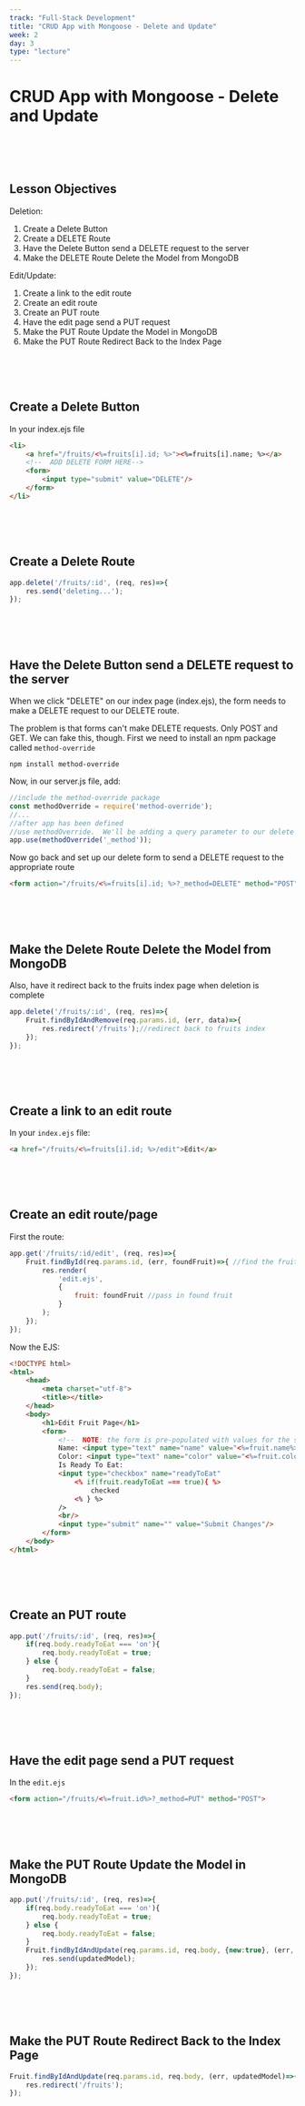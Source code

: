 ```yaml
---
track: "Full-Stack Development"
title: "CRUD App with Mongoose - Delete and Update"
week: 2
day: 3
type: "lecture"
---
```

# CRUD App with Mongoose - Delete and Update

<br>
<br>
<br>

## Lesson Objectives

Deletion:

1. Create a Delete Button
1. Create a DELETE Route
1. Have the Delete Button send a DELETE request to the server
1. Make the DELETE Route Delete the Model from MongoDB

Edit/Update:

1. Create a link to the edit route
1. Create an edit route
1. Create an PUT route
1. Have the edit page send a PUT request
1. Make the PUT Route Update the Model in MongoDB
1. Make the PUT Route Redirect Back to the Index Page

<br>
<br>
<br>


## Create a Delete Button

In your index.ejs file

```html
<li>
    <a href="/fruits/<%=fruits[i].id; %>"><%=fruits[i].name; %></a>
    <!--  ADD DELETE FORM HERE-->
    <form>
        <input type="submit" value="DELETE"/>
    </form>
</li>
```

<br>
<br>
<br>


## Create a Delete Route

```javascript
app.delete('/fruits/:id', (req, res)=>{
    res.send('deleting...');
});
```

<br>
<br>
<br>


## Have the Delete Button send a DELETE request to the server

When we click "DELETE" on our index page (index.ejs), the form needs to make a DELETE request to our DELETE route.

The problem is that forms can't make DELETE requests.  Only POST and GET.  We can fake this, though.  First we need to install an npm package called `method-override`

```
npm install method-override
```

Now, in our server.js file, add:

```javascript
//include the method-override package
const methodOverride = require('method-override');
//...
//after app has been defined
//use methodOverride.  We'll be adding a query parameter to our delete form named _method
app.use(methodOverride('_method'));
```

Now go back and set up our delete form to send a DELETE request to the appropriate route

```html
<form action="/fruits/<%=fruits[i].id; %>?_method=DELETE" method="POST">
```

<br>
<br>
<br>



## Make the Delete Route Delete the Model from MongoDB

Also, have it redirect back to the fruits index page when deletion is complete

```javascript
app.delete('/fruits/:id', (req, res)=>{
    Fruit.findByIdAndRemove(req.params.id, (err, data)=>{
        res.redirect('/fruits');//redirect back to fruits index
    });
});
```

<br>
<br>
<br>


## Create a link to an edit route

In your `index.ejs` file:

```html
<a href="/fruits/<%=fruits[i].id; %>/edit">Edit</a>
```

<br>
<br>
<br>


## Create an edit route/page

First the route:

```javascript
app.get('/fruits/:id/edit', (req, res)=>{
    Fruit.findById(req.params.id, (err, foundFruit)=>{ //find the fruit
        res.render(
    		'edit.ejs',
    		{
    			fruit: foundFruit //pass in found fruit
    		}
    	);
    });
});
```

Now the EJS:

```html
<!DOCTYPE html>
<html>
    <head>
        <meta charset="utf-8">
        <title></title>
    </head>
    <body>
        <h1>Edit Fruit Page</h1>
        <form>
            <!--  NOTE: the form is pre-populated with values for the server-->
            Name: <input type="text" name="name" value="<%=fruit.name%>"/><br/>
            Color: <input type="text" name="color" value="<%=fruit.color%>"/><br/>
            Is Ready To Eat:
            <input type="checkbox" name="readyToEat"
                <% if(fruit.readyToEat === true){ %>
                    checked
                <% } %>
            />
            <br/>
            <input type="submit" name="" value="Submit Changes"/>
        </form>
    </body>
</html>
```

<br>
<br>
<br>


## Create an PUT route

```javascript
app.put('/fruits/:id', (req, res)=>{
    if(req.body.readyToEat === 'on'){
        req.body.readyToEat = true;
    } else {
        req.body.readyToEat = false;
    }
    res.send(req.body);
});
```

<br>
<br>
<br>


## Have the edit page send a PUT request

In the `edit.ejs`

```html
<form action="/fruits/<%=fruit.id%>?_method=PUT" method="POST">
```

<br>
<br>
<br>


## Make the PUT Route Update the Model in MongoDB

```javascript
app.put('/fruits/:id', (req, res)=>{
    if(req.body.readyToEat === 'on'){
        req.body.readyToEat = true;
    } else {
        req.body.readyToEat = false;
    }
    Fruit.findByIdAndUpdate(req.params.id, req.body, {new:true}, (err, updatedModel)=>{
        res.send(updatedModel);
    });
});
```

<br>
<br>
<br>


## Make the PUT Route Redirect Back to the Index Page

```javascript
Fruit.findByIdAndUpdate(req.params.id, req.body, (err, updatedModel)=>{
    res.redirect('/fruits');
});
```
